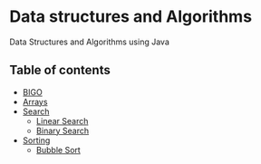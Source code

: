 # Data structures and Algorithms
Data Structures and Algorithms using Java

## Table of contents

* [BIGO]()
* [Arrays](https://github.com/Shaikvaseemnaazleen/dsa_java/tree/master/Arrays)
* [Search](https://github.com/Shaikvaseemnaazleen/dsa_java/tree/master/Search)
  * [Linear Search](https://github.com/Shaikvaseemnaazleen/dsa_java/blob/master/Search/LinearSearch.java)
  * [Binary Search]()
* [Sorting](https://github.com/Shaikvaseemnaazleen/dsa_java/tree/master/Sorting)
  * [Bubble Sort](https://github.com/Shaikvaseemnaazleen/dsa_java/blob/master/Sorting/BubbleSort.java)
